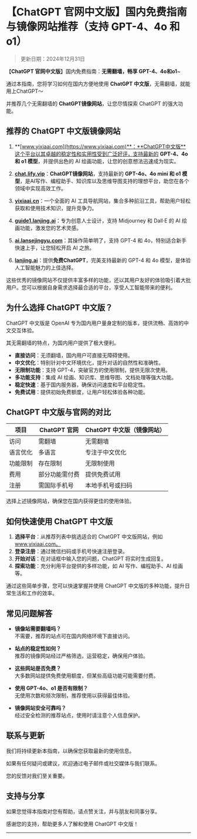 # 【ChatGPT 官网中文版】国内免费指南与镜像网站推荐（支持 GPT-4、4o 和 o1）

> 更新日期：2024年12月31日  

【**ChatGPT 官网中文版**】国内免费指南：**无需翻墙，畅享 GPT-4、4o和o1**~

通过本指南，您将学习如何在国内方便地使用 **ChatGPT 中文版**，无需翻墙，就能用上ChatGPT～

并推荐几个无需翻墙的 **ChatGPT镜像网站**，让您尽情探索 ChatGPT 的强大功能。

## 推荐的 ChatGPT 中文版镜像网站

1. **[www.yixiaai.com](https://www.yixiaai.com)**：**ChatGPT中文版**这个平台以其卓越的稳定性和实用性受到广泛好评，支持最新的 **GPT-4、4o 和 o1 模型**，并提供出色的 AI 绘画功能，让您的创意想法迅速成为现实。

2. **[chat.lify.vip](https://chat.lify.vip)**：**ChatGPT镜像网站**，支持最新的 **GPT-4o、4o mini 和 o1 模型**，是AI写作、编程助手、知识库以及思维导图支持的理想平台，助您在各个领域中实现高效工作。

3. **[yixiaai.cn](https://yixiaai.cn)**：一个全面的 AI 工具导航网站，集合多种前沿工具，帮助用户轻松获取和使用技术知识，提升竞争力。

4. **[guide1.lanjing.ai](https://guide1.lanjing.ai)**：专为创意人士设计，支持 Midjourney 和 Dall·E 的 AI 绘画功能，激发您的艺术灵感。

5. **[ai.lansejingyu.com](https://ai.lansejingyu.com)**：其操作简单明了，支持 GPT-4 和 4o，特别适合新手快速上手，让您轻松开启 AI 之旅。

6. **[lanjing.ai](https://lanjing.ai)**：提供**免费ChatGPT**，完美支持最新的 GPT-4 和 4o 模型，是体验人工智能魅力的上佳选择。

这些优秀的镜像网站不仅提供丰富多样的功能，还以其用户友好的体验吸引着大批用户。您可以根据自身需求选择最合适的平台，享受人工智能带来的便利。

## 为什么选择 ChatGPT 中文版？

ChatGPT 中文版是 OpenAI 专为国内用户量身定制的版本，提供流畅、高效的中文交互体验。

其无需翻墙的特点，为国内用户提供了极大便利。

- **直接访问**：无须翻墙，国内用户可直接无障碍使用。
- **中文优化**：特别针对中文环境优化，提升对话的自然性和准确性。
- **无限制功能**：支持 GPT-4，突破官方的使用限制，提供无限次使用。
- **多功能支持**：集成 AI 绘画、知识库、思维导图、文档处理等强大功能。
- **稳定快速**：基于国内服务器，确保访问速度和平台稳定性。
- **免费试用**：提供初始免费额度，让用户轻松体验各种功能。

## ChatGPT 中文版与官网的对比

| 项目       | ChatGPT 官网  | ChatGPT 中文版（镜像网站） |
|------------|--------------|--------------------------|
| 访问       | 需翻墙       | 无需翻墙                 |
| 语言优化   | 多语言       | 专注于中文优化           |
| 功能限制   | 存在限制     | 无限制使用               |
| 费用       | 部分功能需付费 | 提供免费试用             |
| 注册       | 需国际手机号  | 本地手机号或扫码         |

选择上述镜像网站，确保您在国内获得更佳的使用体验。

## 如何快速使用 ChatGPT 中文版

1. **选择平台**：从推荐列表中挑选适合的 ChatGPT 中文版网站，例如 www.yixiaai.com。
2. **登录注册**：通过微信扫码或手机号快速注册登录。
3. **开始对话**：在对话框中输入您的问题，ChatGPT 将实时生成回复。
4. **探索功能**：充分利用平台提供的多样功能，如 AI 写作、编程助手、AI 绘画等。

通过这些简单步骤，您可以快速掌握并使用 ChatGPT 中文版的多种功能，提升日常生活和工作的效率。

## 常见问题解答

- **镜像站需要翻墙吗？**  
  不需要，推荐的站点可在国内网络环境下直接访问。

- **站点的稳定性如何？**  
  推荐的镜像网站经过严格筛选，运营稳定，确保用户体验。

- **这些网站是否免费？**  
  大多数网站提供免费使用额度，但某些高级功能可能需要付费。

- **使用 GPT-4o、o1 是否有限制？**  
  无使用次数和频次限制，推荐使用以获得最佳体验。

- **镜像网站安全可靠吗？**  
  经过安全检测的推荐站点，使用时请注意个人信息保护。

## 联系与更新

我们将持续更新本指南，以确保您获取最新的使用信息。

如果有任何疑问或建议，欢迎通过电子邮件或社交媒体与我们联系。

您的反馈对我们至关重要。

## 支持与分享

如果您觉得本指南对您有帮助，请点赞关注，并与朋友和同事分享。

感谢您的支持，帮助更多人了解和使用 ChatGPT 中文版！

---
